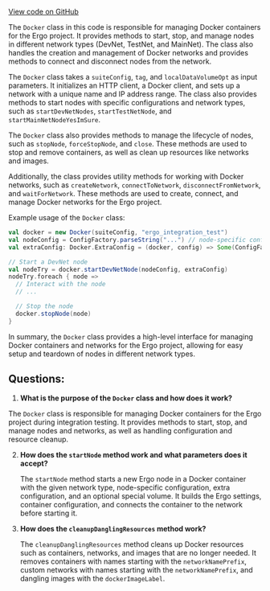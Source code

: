 [View code on GitHub](https://github.com/ergoplatform/ergo/src/it/scala/org/ergoplatform/it/container/Docker.scala)

The `Docker` class in this code is responsible for managing Docker containers for the Ergo project. It provides methods to start, stop, and manage nodes in different network types (DevNet, TestNet, and MainNet). The class also handles the creation and management of Docker networks and provides methods to connect and disconnect nodes from the network.

The `Docker` class takes a `suiteConfig`, `tag`, and `localDataVolumeOpt` as input parameters. It initializes an HTTP client, a Docker client, and sets up a network with a unique name and IP address range. The class also provides methods to start nodes with specific configurations and network types, such as `startDevNetNodes`, `startTestNetNode`, and `startMainNetNodeYesImSure`.

The `Docker` class also provides methods to manage the lifecycle of nodes, such as `stopNode`, `forceStopNode`, and `close`. These methods are used to stop and remove containers, as well as clean up resources like networks and images.

Additionally, the class provides utility methods for working with Docker networks, such as `createNetwork`, `connectToNetwork`, `disconnectFromNetwork`, and `waitForNetwork`. These methods are used to create, connect, and manage Docker networks for the Ergo project.

Example usage of the `Docker` class:

```scala
val docker = new Docker(suiteConfig, "ergo_integration_test")
val nodeConfig = ConfigFactory.parseString("...") // node-specific configuration
val extraConfig: Docker.ExtraConfig = (docker, config) => Some(ConfigFactory.parseString("..."))

// Start a DevNet node
val nodeTry = docker.startDevNetNode(nodeConfig, extraConfig)
nodeTry.foreach { node =>
  // Interact with the node
  // ...

  // Stop the node
  docker.stopNode(node)
}
```

In summary, the `Docker` class provides a high-level interface for managing Docker containers and networks for the Ergo project, allowing for easy setup and teardown of nodes in different network types.
## Questions: 
 1. **What is the purpose of the `Docker` class and how does it work?**

   The `Docker` class is responsible for managing Docker containers for the Ergo project during integration testing. It provides methods to start, stop, and manage nodes and networks, as well as handling configuration and resource cleanup.

2. **How does the `startNode` method work and what parameters does it accept?**

   The `startNode` method starts a new Ergo node in a Docker container with the given network type, node-specific configuration, extra configuration, and an optional special volume. It builds the Ergo settings, container configuration, and connects the container to the network before starting it.

3. **How does the `cleanupDanglingResources` method work?**

   The `cleanupDanglingResources` method cleans up Docker resources such as containers, networks, and images that are no longer needed. It removes containers with names starting with the `networkNamePrefix`, custom networks with names starting with the `networkNamePrefix`, and dangling images with the `dockerImageLabel`.